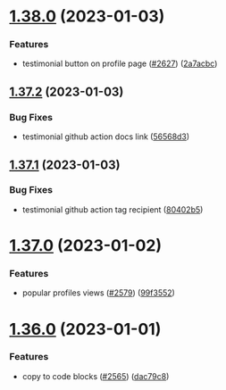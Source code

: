 # [1.38.0](https://github.com/EddieHubCommunity/LinkFree/compare/v1.37.2...v1.38.0) (2023-01-03)


### Features

* testimonial button on profile page ([#2627](https://github.com/EddieHubCommunity/LinkFree/issues/2627)) ([2a7acbc](https://github.com/EddieHubCommunity/LinkFree/commit/2a7acbcb5f2b06f346d05488348cdebf4c5867d3))



## [1.37.2](https://github.com/EddieHubCommunity/LinkFree/compare/v1.37.1...v1.37.2) (2023-01-03)


### Bug Fixes

* testimonial github action docs link ([56568d3](https://github.com/EddieHubCommunity/LinkFree/commit/56568d3403c2d0054c87db14cc3fd3c7c82ae6f9))



## [1.37.1](https://github.com/EddieHubCommunity/LinkFree/compare/v1.37.0...v1.37.1) (2023-01-03)


### Bug Fixes

* testimonial github action tag recipient ([80402b5](https://github.com/EddieHubCommunity/LinkFree/commit/80402b59de42f0e924cf29d22f7bf20328804728))



# [1.37.0](https://github.com/EddieHubCommunity/LinkFree/compare/v1.36.0...v1.37.0) (2023-01-02)


### Features

* popular profiles views ([#2579](https://github.com/EddieHubCommunity/LinkFree/issues/2579)) ([99f3552](https://github.com/EddieHubCommunity/LinkFree/commit/99f3552b7d32d7b23398811b52347d928589a831))



# [1.36.0](https://github.com/EddieHubCommunity/LinkFree/compare/v1.35.0...v1.36.0) (2023-01-01)


### Features

* copy to code blocks ([#2565](https://github.com/EddieHubCommunity/LinkFree/issues/2565)) ([dac79c8](https://github.com/EddieHubCommunity/LinkFree/commit/dac79c8d130907f34f29994eeb9ca5b27babb12e))



